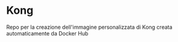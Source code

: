 # Kong

Repo per la creazione dell'immagine personalizzata di Kong creata automaticamente da Docker Hub

